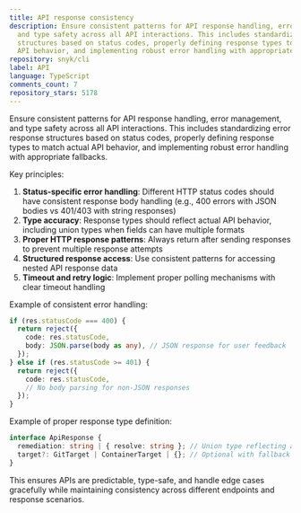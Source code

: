 ```yaml
---
title: API response consistency
description: Ensure consistent patterns for API response handling, error management,
  and type safety across all API interactions. This includes standardizing error response
  structures based on status codes, properly defining response types to match actual
  API behavior, and implementing robust error handling with appropriate fallbacks.
repository: snyk/cli
label: API
language: TypeScript
comments_count: 7
repository_stars: 5178
---
```


Ensure consistent patterns for API response handling, error management, and type safety across all API interactions. This includes standardizing error response structures based on status codes, properly defining response types to match actual API behavior, and implementing robust error handling with appropriate fallbacks.

Key principles:
1. **Status-specific error handling**: Different HTTP status codes should have consistent response body handling (e.g., 400 errors with JSON bodies vs 401/403 with string responses)
2. **Type accuracy**: Response types should reflect actual API behavior, including union types when fields can have multiple formats
3. **Proper HTTP response patterns**: Always return after sending responses to prevent multiple response attempts
4. **Structured response access**: Use consistent patterns for accessing nested API response data
5. **Timeout and retry logic**: Implement proper polling mechanisms with clear timeout handling

Example of consistent error handling:
```typescript
if (res.statusCode === 400) {
  return reject({
    code: res.statusCode,
    body: JSON.parse(body as any), // JSON response for user feedback
  });
} else if (res.statusCode >= 401) {
  return reject({
    code: res.statusCode,
    // No body parsing for non-JSON responses
  });
}
```

Example of proper response type definition:
```typescript
interface ApiResponse {
  remediation: string | { resolve: string }; // Union type reflecting actual API behavior
  target?: GitTarget | ContainerTarget | {}; // Optional with fallback
}
```

This ensures APIs are predictable, type-safe, and handle edge cases gracefully while maintaining consistency across different endpoints and response scenarios.